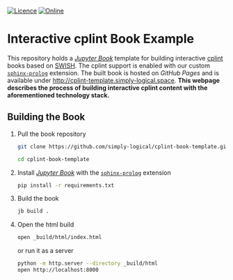 [![Licence][licence-badge]][licence-link]
[![Online][online-badge]][online-link]

[licence-badge]: https://img.shields.io/github/license/simply-logical/cplint-book-template.svg
[licence-link]: https://github.com/simply-logical/cplint-book-template/blob/master/LICENCE
[online-badge]: https://img.shields.io/badge/read-online-green.svg
[online-link]: http://cplint-template.simply-logical.space/

# Interactive cplint Book Example #

This repository holds a [*Jupyter Book*] template for building interactive
[cplint] books based on [SWISH].
The cplint support is enabled with our custom [`sphinx-prolog`] extension.
The built book is hosted on *GitHub Pages* and is available under
<http://cplint-template.simply-logical.space>.
**This webpage describes the process of building interactive cplint content
with the aforementioned technology stack.**

## Building the Book ##

1. Pull the book repository
   ```bash
   git clone https://github.com/simply-logical/cplint-book-template.git

   cd cplint-book-template
   ```
2. Install [*Jupyter Book*](https://pypi.org/project/jupyter-book/) with the
   [`sphinx-prolog`](https://pypi.org/project/sphinx-prolog/) extension
   ```bash
   pip install -r requirements.txt
   ```
3. Build the book
   ```bash
   jb build .
   ```
4. Open the html build
   ```bash
   open _build/html/index.html
   ```
   or run it as a server
   ```bash
   python -m http.server --directory _build/html
   open http://localhost:8000
   ```

[*Jupyter Book*]: https://jupyterbook.org/
[cplint]: https://friguzzi.github.io/cplint/_build/html/
[SWISH]: https://cplint.ml.unife.it/
[`sphinx-prolog`]: https://github.com/simply-logical/sphinx-prolog

